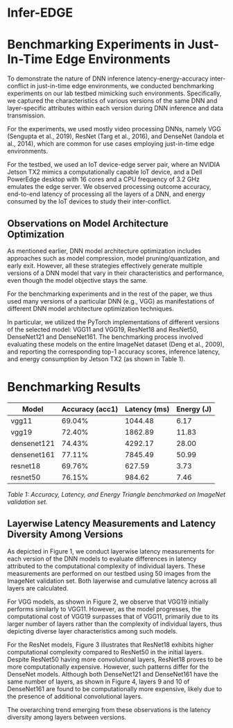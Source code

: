 # Infer-EDGE

# Benchmarking Experiments in Just-In-Time Edge Environments

To demonstrate the nature of DNN inference latency-energy-accuracy inter-conflict in just-in-time edge environments, we conducted benchmarking experiments on our lab testbed mimicking such environments. Specifically, we captured the characteristics of various versions of the same DNN and layer-specific attributes within each version during DNN inference and data transmission.

For the experiments, we used mostly video processing DNNs, namely VGG (Sengupta et al., 2019), ResNet (Targ et al., 2016), and DenseNet (Iandola et al., 2014), which are common for use cases employing just-in-time edge environments. 

For the testbed, we used an IoT device-edge server pair, where an NVIDIA Jetson TX2 mimics a computationally capable IoT device, and a Dell PowerEdge desktop with 16 cores and a CPU frequency of 3.2 GHz emulates the edge server. We observed processing outcome accuracy, end-to-end latency of processing all the layers of a DNN, and energy consumed by the IoT devices to study their inter-conflict.

## Observations on Model Architecture Optimization

As mentioned earlier, DNN model architecture optimization includes approaches such as model compression, model pruning/quantization, and early exit. However, all these strategies effectively generate multiple versions of a DNN model that vary in their characteristics and performance, even though the model objective stays the same. 

For the benchmarking experiments and in the rest of the paper, we thus used many versions of a particular DNN (e.g., VGG) as manifestations of different DNN model architecture optimization techniques.

In particular, we utilized the PyTorch implementations of different versions of the selected model: VGG11 and VGG19, ResNet18 and ResNet50, DenseNet121 and DenseNet161. The benchmarking process involved evaluating these models on the entire ImageNet dataset (Deng et al., 2009), and reporting the corresponding top-1 accuracy scores, inference latency, and energy consumption by Jetson TX2 (as shown in Table 1).

# Benchmarking Results

| Model       | Accuracy (acc1) | Latency (ms) | Energy (J) |
|-------------|------------------|--------------|------------|
| vgg11       | 69.04%           | 1044.48      | 6.17       |
| vgg19       | 72.40%           | 1862.89      | 11.83      |
| densenet121 | 74.43%           | 4292.17      | 28.00      |
| densenet161 | 77.11%           | 7845.49      | 50.99      |
| resnet18    | 69.76%           | 627.59       | 3.73       |
| resnet50    | 76.15%           | 984.62       | 7.46       |

*Table 1: Accuracy, Latency, and Energy Triangle benchmarked on ImageNet validation set.*

## Layerwise Latency Measurements and Latency Diversity Among Versions

As depicted in Figure 1, we conduct layerwise latency measurements for each version of the DNN models to evaluate differences in latency attributed to the computational complexity of individual layers. These measurements are performed on our testbed using 50 images from the ImageNet validation set. Both layerwise and cumulative latency across all layers are calculated.

For VGG models, as shown in Figure 2, we observe that VGG19 initially performs similarly to VGG11. However, as the model progresses, the computational cost of VGG19 surpasses that of VGG11, primarily due to its larger number of layers rather than the complexity of individual layers, thus depicting diverse layer characteristics among such models.

For the ResNet models, Figure 3 illustrates that ResNet18 exhibits higher computational complexity compared to ResNet50 in the initial layers. Despite ResNet50 having more convolutional layers, ResNet18 proves to be more computationally expensive. However, such patterns differ for the DenseNet models. Although both DenseNet121 and DenseNet161 have the same number of layers, as shown in Figure 4, layers 9 and 10 of DenseNet161 are found to be computationally more expensive, likely due to the presence of additional convolutional layers.

The overarching trend emerging from these observations is the latency diversity among layers between versions.

